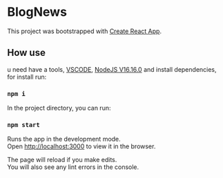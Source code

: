 # BlogNews

This project was bootstrapped with [Create React App](https://github.com/facebook/create-react-app).

## How use

u need have a tools, [VSCODE](https://code.visualstudio.com/), [NodeJS V16.16.0](https://nodejs.org/en/download/)
and install dependencies, for install run: 
### `npm i`

In the project directory, you can run:

### `npm start`

Runs the app in the development mode.\
Open [http://localhost:3000](http://localhost:3000) to view it in the browser.

The page will reload if you make edits.\
You will also see any lint errors in the console.
